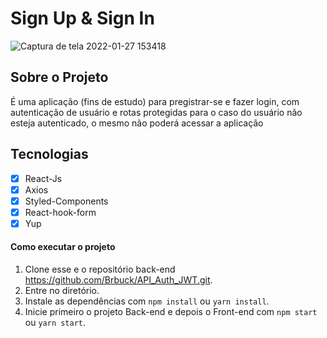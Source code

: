 # Sign Up & Sign In

![Captura de tela 2022-01-27 153418](https://user-images.githubusercontent.com/62665590/151422042-97266cbc-09e1-405d-8d4a-d3416bf154a4.png)


## Sobre o Projeto

É uma aplicação (fins de estudo) para pregistrar-se e fazer login, com autenticação de usuário e rotas protegidas para o caso do usuário não esteja autenticado, o mesmo não poderá acessar a aplicação

## Tecnologias

- [x] React-Js
- [x] Axios
- [x] Styled-Components
- [x] React-hook-form
- [x] Yup

#### Como executar o projeto

1. Clone esse e o repositório back-end https://github.com/Brbuck/API_Auth_JWT.git.
2. Entre no diretório.
3. Instale as dependências com `npm install` ou `yarn install`.
5. Inicie primeiro o projeto Back-end e depois o Front-end com `npm start` ou `yarn start`.
